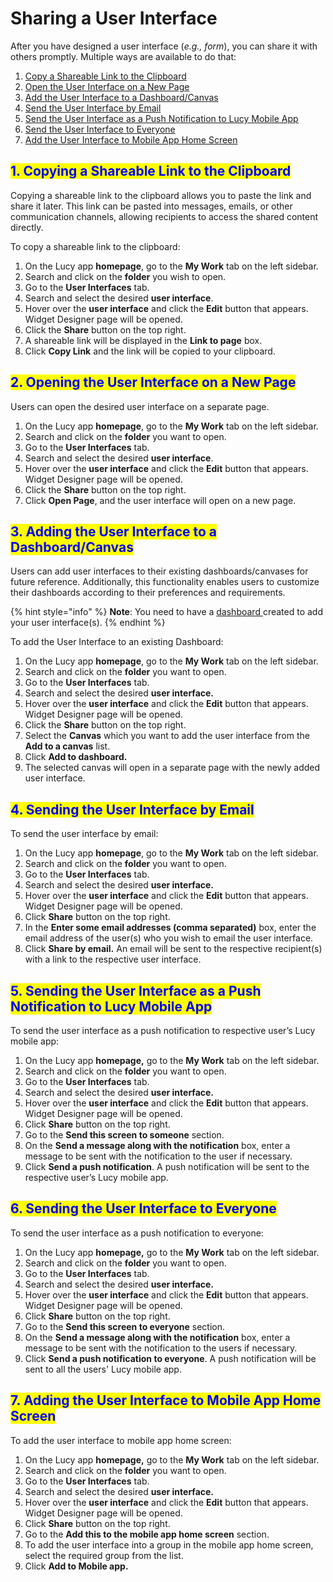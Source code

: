 # Sharing a User Interface

After you have designed a user interface (_e.g., form_), you can share it with others promptly. Multiple ways are available to do that:

1. [Copy a Shareable Link to the Clipboard](sharing-a-user-interface.md#1.-copying-a-shareable-link-to-the-clipboard)
2. [Open the User Interface on a New Page](sharing-a-user-interface.md#2.-opening-the-user-interface-on-a-new-page)
3. [Add the User Interface to a Dashboard/Canvas](sharing-a-user-interface.md#3.-adding-the-user-interface-to-a-dashboard-canvas)
4. [Send the User Interface by Email](sharing-a-user-interface.md#4.-sending-the-user-interface-by-email)
5. [Send the User Interface as a Push Notification to Lucy Mobile App](sharing-a-user-interface.md#5.-sending-the-user-interface-as-a-push-notification-to-lucy-mobile-app)
6. [Send the User Interface to Everyone](sharing-a-user-interface.md#6.-sending-the-user-interface-to-everyone)
7. [Add the User Interface to Mobile App Home Screen](sharing-a-user-interface.md#7.-adding-the-user-interface-to-mobile-app-home-screen)

## <mark style="color:blue;">1. Copying a Shareable Link to the Clipboard</mark>

Copying a shareable link to the clipboard allows you to paste the link and share it later. This link can be pasted into messages, emails, or other communication channels, allowing recipients to access the shared content directly.

To copy a shareable link to the clipboard:

1. On the Lucy app **homepage**, go to the **My Work** tab on the left sidebar.&#x20;
2. Search and click on the **folder** you wish to open.&#x20;
3. Go to the **User Interfaces** tab.
4. Search and select the desired **user interface**.&#x20;
5. Hover over the **user interface** and click the **Edit** button that appears. Widget Designer page will be opened.
6. Click the **Share** button on the top right.&#x20;
7. A shareable link will be displayed in the **Link to page** box.
8. Click **Copy Link** and the link will be copied to your clipboard.

## <mark style="color:blue;">2. Opening the User Interface on a New Page</mark>

Users can open the desired user interface on a separate page.

1. On the Lucy app **homepage**, go to the **My Work** tab on the left sidebar.
2. Search and click on the **folder** you want to open.
3. Go to the **User Interfaces** tab.
4. Search and select the desired **user interface**.
5. Hover over the **user interface** and click the **Edit** button that appears. Widget Designer page will be opened.&#x20;
6. Click the **Share** button on the top right.
7. Click **Open Page**, and the user interface will open on a new page.

## <mark style="color:blue;">3. Adding the User Interface to a Dashboard/Canvas</mark>

Users can add user interfaces to their existing dashboards/canvases for future reference. Additionally, this functionality enables users to customize their dashboards according to their preferences and requirements.

{% hint style="info" %}
**Note**: You need to have a [dashboard ](../gallery/creating-a-canvas-in-the-gallery.md)created to add your user interface(s).
{% endhint %}

To add the User Interface to an existing Dashboard:

1. On the Lucy app **homepage**, go to the **My Work** tab on the left sidebar.
2. Search and click on the **folder** you want to open.
3. Go to the **User Interfaces** tab.
4. Search and select the desired **user interface.**
5. Hover over the **user interface** and click the **Edit** button that appears. Widget Designer page will be opened.&#x20;
6. Click the **Share** button on the top right.
7. Select the **Canvas** which you want to add the user interface from the **Add to a canvas** list.
8. Click **Add to dashboard.**
9. The selected canvas will open in a separate page with the newly added user interface.

## <mark style="color:blue;">4. Sending the User Interface by Email</mark>

To send the user interface by email:

1. On the Lucy app **homepage**, go to the **My Work** tab on the left sidebar.
2. Search and click on the **folder** you want to open.
3. Go to the **User Interfaces** tab.
4. Search and select the desired **user interface.**
5. Hover over the **user interface** and click the **Edit**  button that appears. Widget Designer page will be opened.
6. Click **Share** button on the top right.
7. In the **Enter some email addresses (comma separated)** box, enter the email address of the user(s) who you wish to email the user interface.
8. Click **Share by email.** An email will be sent to the respective recipient(s) with a link to the respective user interface.

## <mark style="color:blue;">5. Sending the User Interface as a Push Notification to Lucy Mobile App</mark>

To send the user interface as a push notification to respective user’s Lucy mobile app:

1. On the Lucy app **homepage,** go to the **My Work** tab on the left sidebar.
2. Search and click on the **folder** you want to open.
3. Go to the **User Interfaces** tab.
4. Search and select the desired **user interface.**
5. Hover over the **user interface** and click the **Edit** button that appears. Widget Designer page will be opened.
6. Click **Share** button on the top right.
7. Go to the **Send this screen to someone** section.
8. On the **Send a message along with the notification** box, enter a message to be sent with the notification to the user if necessary.
9. Click **Send a push notification**. A push notification will be sent to the respective user’s Lucy mobile app.

## <mark style="color:blue;">6. Sending the User Interface to Everyone</mark>

To send the user interface as a push notification to everyone:

1. On the Lucy app **homepage,** go to the **My Work** tab on the left sidebar.
2. Search and click on the **folder** you want to open.
3. Go to the **User Interfaces** tab.
4. Search and select the desired **user interface.**
5. Hover over the **user interface** and click the **Edit** button that appears. Widget Designer page will be opened.
6. Click **Share** button on the top right.
7. Go to the **Send this screen to everyone** section.
8. On the **Send a message along with the notification** box, enter a message to be sent with the notification to the users if necessary.
9. Click **Send a push notification to everyone**. A push notification will be sent to all the users' Lucy mobile app.

## <mark style="color:blue;">7. Adding the User Interface to Mobile App Home Screen</mark>

To add the user interface to mobile app home screen:

1. On the Lucy app **homepage,** go to the **My Work** tab on the left sidebar.
2. Search and click on the **folder** you want to open.
3. Go to the **User Interfaces** tab.
4. Search and select the desired **user interface.**
5. Hover over the **user interface** and click the **Edit** button that appears. Widget Designer page will be opened.
6. Click **Share** button on the top right.
7. Go to the **Add this to the mobile app home screen** section.
8. To add the user interface into a group in the mobile app home screen, select the required group from the list.
9. Click **Add to Mobile app.**


